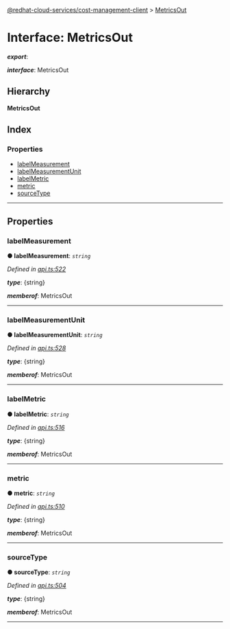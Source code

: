 [@redhat-cloud-services/cost-management-client](../README.md) > [MetricsOut](../interfaces/metricsout.md)

# Interface: MetricsOut

*__export__*: 

*__interface__*: MetricsOut

## Hierarchy

**MetricsOut**

## Index

### Properties

* [labelMeasurement](metricsout.md#labelmeasurement)
* [labelMeasurementUnit](metricsout.md#labelmeasurementunit)
* [labelMetric](metricsout.md#labelmetric)
* [metric](metricsout.md#metric)
* [sourceType](metricsout.md#sourcetype)

---

## Properties

<a id="labelmeasurement"></a>

###  labelMeasurement

**● labelMeasurement**: *`string`*

*Defined in [api.ts:522](https://github.com/RedHatInsights/javascript-clients/blob/master/packages/cost-management/api.ts#L522)*

*__type__*: {string}

*__memberof__*: MetricsOut

___
<a id="labelmeasurementunit"></a>

###  labelMeasurementUnit

**● labelMeasurementUnit**: *`string`*

*Defined in [api.ts:528](https://github.com/RedHatInsights/javascript-clients/blob/master/packages/cost-management/api.ts#L528)*

*__type__*: {string}

*__memberof__*: MetricsOut

___
<a id="labelmetric"></a>

###  labelMetric

**● labelMetric**: *`string`*

*Defined in [api.ts:516](https://github.com/RedHatInsights/javascript-clients/blob/master/packages/cost-management/api.ts#L516)*

*__type__*: {string}

*__memberof__*: MetricsOut

___
<a id="metric"></a>

###  metric

**● metric**: *`string`*

*Defined in [api.ts:510](https://github.com/RedHatInsights/javascript-clients/blob/master/packages/cost-management/api.ts#L510)*

*__type__*: {string}

*__memberof__*: MetricsOut

___
<a id="sourcetype"></a>

###  sourceType

**● sourceType**: *`string`*

*Defined in [api.ts:504](https://github.com/RedHatInsights/javascript-clients/blob/master/packages/cost-management/api.ts#L504)*

*__type__*: {string}

*__memberof__*: MetricsOut

___

